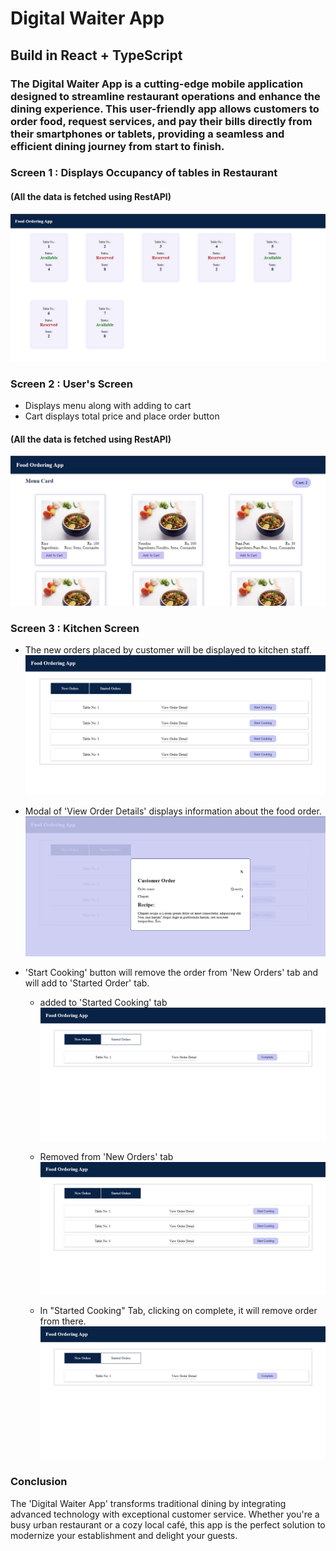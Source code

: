 # Digital Waiter App

## Build in React + TypeScript

### The Digital Waiter App is a cutting-edge mobile application designed to streamline restaurant operations and enhance the dining experience. This user-friendly app allows customers to order food, request services, and pay their bills directly from their smartphones or tablets, providing a seamless and efficient dining journey from start to finish.


### Screen 1 : Displays Occupancy of tables in Restaurant

#### (All the data is fetched using RestAPI)
![tables](./app%20images/table.png)

### Screen 2 : User's Screen 
 - Displays menu along with adding to cart 
 - Cart displays total price and place order button
#### (All the data is fetched using RestAPI)
  

![user menu](./app%20images/user%20screen.png)

### Screen 3 : Kitchen Screen
- The new orders placed by customer will be displayed to kitchen staff.
 ![new orders tab](./app%20images/kitchen%20new%20orders.png)

- Modal of 'View Order Details' displays information about the food order.
 ![modal](./app%20images/kitchen%20order%20modal.png)

- 'Start Cooking' button will remove the order from 'New Orders' tab and will add to 'Started Order' tab.
  
  - added to 'Started Cooking' tab
  ![started cooking](./app%20images/started%20cooking.png)


  - Removed from 'New Orders' tab
  ![removed from new orders](./app%20images/kitchen%20start%20cooking.png)

  - In "Started Cooking" Tab, clicking on complete, it will remove order from there.
  ![completed & removed order](./app%20images/started%20cooking.png)


### Conclusion
The 'Digital Waiter App' transforms traditional dining by integrating advanced technology with exceptional customer service. Whether you're a busy urban restaurant or a cozy local café, this app is the perfect solution to modernize your establishment and delight your guests.
